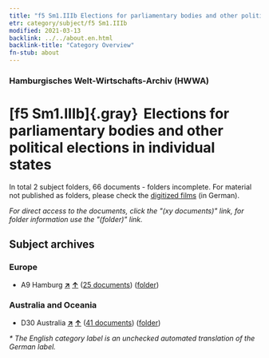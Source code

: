 ```yaml
---
title: "f5 Sm1.IIIb Elections for parliamentary bodies and other political elections in individual states"
etr: category/subject/f5 Sm1.IIIb
modified: 2021-03-13
backlink: ../../about.en.html
backlink-title: "Category Overview"
fn-stub: about
---
```


### Hamburgisches Welt-Wirtschafts-Archiv (HWWA)
# [f5 Sm1.IIIb]{.gray}&#8201; Elections for parliamentary bodies and other political elections in individual states&#160; 





In total 2 subject folders, 66 documents - folders incomplete.
For material not published as folders, please check the [digitized films](/film/h1_sh) (in German).

_For direct access to the documents, click the "(xy documents)" link, for folder information use the "(folder)" link._

## Subject archives



### Europe

- A9 Hamburg [**&nearr;**](../../../geo/i/140905/about.en.html "Hamburg (all folders)") [**&uarr;**](../../../geo/about.en.html#A9 "Country category system") (<a href="https://pm20.zbw.eu/dfgview/sh/140905,144399" title="about: Hamburg : Elections for parliamentary bodies and other political elections in individual states" target="_blank">25 documents</a>) ([folder](../../../../folder/sh/1409xx/140905/1443xx/144399/about.en.html))

### Australia and Oceania

- D30 Australia [**&nearr;**](../../../geo/i/141621/about.en.html "Australia (all folders)") [**&uarr;**](../../../geo/about.en.html#D30 "Country category system") (<a href="https://pm20.zbw.eu/dfgview/sh/141621,144399" title="about: Australia : Elections for parliamentary bodies and other political elections in individual states" target="_blank">41 documents</a>) ([folder](../../../../folder/sh/1416xx/141621/1443xx/144399/about.en.html))


_* The English category label is an unchecked automated translation of the German label._


